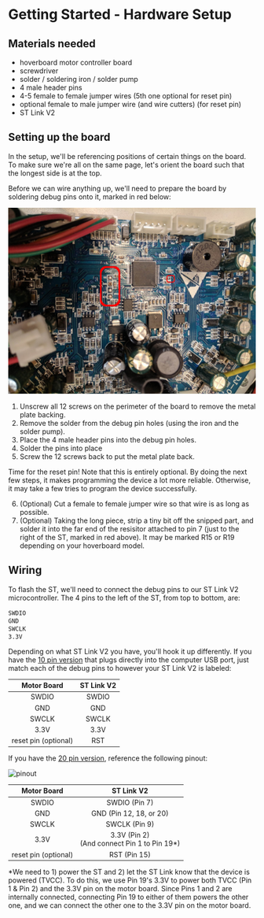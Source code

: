 # Getting Started - Hardware Setup
## Materials needed
* hoverboard motor controller board
* screwdriver
* solder / soldering iron / solder pump
* 4 male header pins
* 4-5 female to female jumper wires (5th one optional for reset pin)
* optional female to male jumper wire (and wire cutters) (for reset pin)
* ST Link V2


## Setting up the board
In the setup, we'll be referencing positions of certain things on the board. To make sure we're all on the same page, let's orient the board such that the longest side is at the top.

Before we can wire anything up, we'll need to prepare the board by soldering debug pins onto it, marked in red below:

![pin locations](pin_locations.jpg)

1. Unscrew all 12 screws on the perimeter of the board to remove the metal plate backing.
2. Remove the solder from the debug pin holes (using the iron and the solder pump).
3. Place the 4 male header pins into the debug pin holes.
4. Solder the pins into place
5. Screw the 12 screws back to put the metal plate back.

Time for the reset pin! Note that this is entirely optional. By doing the next few steps, it makes programming the device a lot more reliable. Otherwise, it may take a few tries to program the device successfully.

6. (Optional) Cut a female to female jumper wire so that wire is as long as possible.
7. (Optional) Taking the long piece, strip a tiny bit off the snipped part, and solder it into the far end of the resisitor attached to pin 7 (just to the right of the ST, marked in red above). It may be marked R15 or R19 depending on your hoverboard model.

## Wiring
To flash the ST, we'll need to connect the debug pins to our ST Link V2 microcontroller. The 4 pins to the left of the ST, from top to bottom, are:
```
SWDIO
GND
SWCLK
3.3V
```

Depending on what ST Link V2 you have, you'll hook it up differently.
If you have the [10 pin version](https://www.mouser.com/ProductDetail/Adafruit/2548/?qs=SElPoaY2y5K%252bwHNUAvyTvg%3D%3D) that plugs directly into the computer USB port, just match each of the debug pins to however your ST Link V2 is labeled:

|  Motor Board |  ST Link V2  |
|:---:|:---:|
| SWDIO  | SWDIO  |
|  GND |  GND |
| SWCLK  |  SWCLK |
| 3.3V  | 3.3V  |
| reset pin (optional)  |  RST |


If you have the [20 pin version](https://www.mouser.com/ProductDetail/STMicroelectronics/ST-LINK-V2/?qs=H4BOwPtf9MC1sDQ8j3cy4w%3D%3D), reference the following pinout:

![pinout](https://www.waveshare.com/img/devkit/general/connector-layout-20pin_h220.jpg)

|  Motor Board |  ST Link V2  |
|:---:|:---:|
| SWDIO  | SWDIO  (Pin 7)|
|  GND |  GND  (Pin 12, 18, or 20)|
| SWCLK  |  SWCLK (Pin 9)|
| 3.3V  | 3.3V  (Pin 2) <br> (And connect Pin 1 to Pin 19*)|
| reset pin (optional)  |  RST (Pin 15)|

*We need to 1) power the ST and 2) let the ST Link know that the device is powered (TVCC). To do this, we use Pin 19's 3.3V to power both TVCC (Pin 1 & Pin 2) and the 3.3V pin on the motor board. Since Pins 1 and 2 are internally connected, connecting Pin 19 to either of them powers the other one, and we can connect the other one to the 3.3V pin on the motor board.